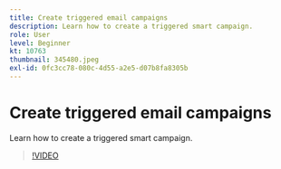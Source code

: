 ```yaml
---
title: Create triggered email campaigns
description: Learn how to create a triggered smart campaign.
role: User
level: Beginner
kt: 10763
thumbnail: 345480.jpeg
exl-id: 0fc3cc78-080c-4d55-a2e5-d07b8fa8305b
---
```

# Create triggered email campaigns

Learn how to create a triggered smart campaign.

>[!VIDEO](https://video.tv.adobe.com/v/345480/?quality=12&learn=on)
